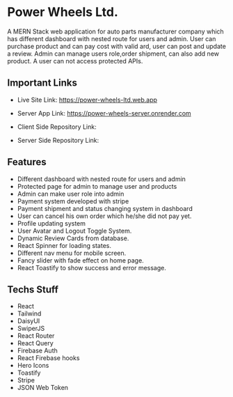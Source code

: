 # Power Wheels Ltd.

  <p>A MERN Stack web application for auto parts manufacturer company which has different dashboard with nested route for users and admin. User can purchase product and can pay cost with valid ard, user can post and update a review. Admin can manage users role,order shipment, can also add new product. A user can not access protected APIs.</p>

## Important Links

- Live Site Link: https://power-wheels-ltd.web.app

- Server App Link: https://power-wheels-server.onrender.com

- Client Side Repository Link:

- Server Side Repository Link:

## Features

- Different dashboard with nested route for users and admin
- Protected page for admin to manage user and products
- Admin can make user role into admin
- Payment system developed with stripe
- Payment shipment and status changing system in dashboard
- User can cancel his own order which he/she did not pay yet.
- Profile updating system
- User Avatar and Logout Toggle System.
- Dynamic Review Cards from database.
- React Spinner for loading states.
- Different nav menu for mobile screen.
- Fancy slider with fade effect on home page.
- React Toastify to show success and error message.

## Techs Stuff

- React
- Tailwind
- DaisyUI
- SwiperJS
- React Router
- React Query
- Firebase Auth
- React Firebase hooks
- Hero Icons
- Toastify
- Stripe
- JSON Web Token
